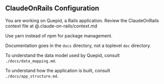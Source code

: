 ## ClaudeOnRails Configuration

You are working on Quepid, a Rails application. Review the ClaudeOnRails context file at @.claude-on-rails/context.md

Use yarn instead of npm for package management.

Documentation goes in the `docs` directory, not a toplevel `doc` directory.

To understand the data model used by Quepid, consult `./docs/data_mapping.md`.

To understand how the application is built, consult `./docs/app_structure.md`.
